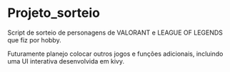 # Projeto_sorteio
Script de sorteio de personagens de VALORANT e LEAGUE OF LEGENDS que fiz por hobby.


Futuramente planejo colocar outros jogos e funções adicionais, incluindo uma UI interativa desenvolvida em kivy.
